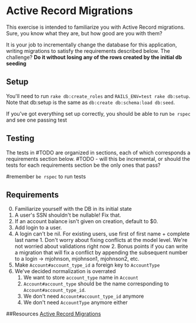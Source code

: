 # Active Record Migrations

This exercise is intended to familiarize you with Active Record
migrations. Sure, you know what they are, but how good are you with
them?

It is your job to incrementally change the database for this
application, writing migrations to satisfy the requirements described below. The challenge? __Do it
without losing any of the rows created by the initial db seeding__

## Setup
You'll need to run `rake db:create_roles` and `RAILS_ENV=test rake db:setup`. Note that
db:setup is the same as `db:create db:schema:load db:seed`.

If you've got everything set up correctly, you should be able to run
`be rspec` and see one passing test

## Testing
The tests in #TODO are organized in sections, each of which corresponds
a requirements section below. #TODO - will this be incremental, or
should the tests for each requirements section be the only ones that
pass?

 #remember `be rspec` to run tests
## Requirements

0. Familiarize yourself with the DB in its initial state
1. A user's SSN shouldn't be nullable! Fix that.
2. If an account balance isn't given on creation, default to $0.
2. Add login to a user.
  1. A login can't be nil. For existing users, use first of first name +
complete last name
    1. Don't worry about fixing conflicts at the model level. We're not
worried about validations right now
    2. Bonus points if you can write a migration that will fix a
conflict by appending the subsequent number to a login -> mjohnson,
mjohnson1, mjohnson2, etc.
3. Make `Account#account_type_id` a foreign key to `AccountType`
4. We've decided normalization is overrated
    1. We want to store `account_type` name in `Account`
    2. `Account#account_type` should be the name corresponding to
`Account#account_type_id`.
    3. We don't need `Account#account_type_id` anymore
    4. We don't need `AccountType` anymore either


##Resources
[Active Record
Migrations](http://edgeguides.rubyonrails.org/active_record_migrations.html)
